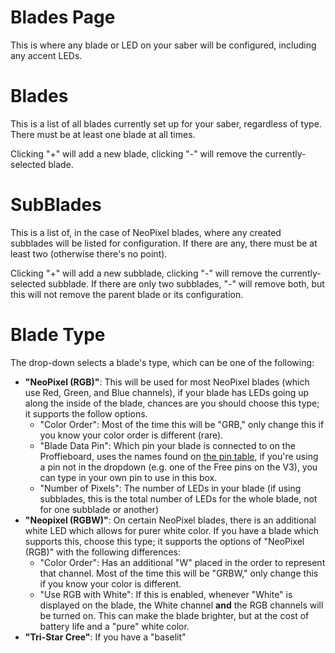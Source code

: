# Blades Page

This is where any blade or LED on your saber will be configured, including any accent LEDs.

# Blades

This is a list of all blades currently set up for your saber, regardless of type. There must be at least one blade at all times.

Clicking "+" will add a new blade, clicking "-" will remove the currently-selected blade.

# SubBlades

This is a list of, in the case of NeoPixel blades, where any created subblades will be listed for configuration. If there are any, there must be at least two (otherwise there's no point).

Clicking "+" will add a new subblade, clicking "-" will remove the currently-selected subblade. If there are only two subblades, "-" will remove both, but this will not remove the parent blade or its configuration.

# Blade Type

The drop-down selects a blade's type, which can be one of the following:

- **"NeoPixel (RGB)"**: This will be used for most NeoPixel blades (which use Red, Green, and Blue channels), if your blade has LEDs going up along the inside of the blade, chances are you should choose this type; it supports the follow options.
  - "Color Order": Most of the time this will be "GRB," only change this if you know your color order is different (rare).
  - "Blade Data Pin": Which pin your blade is connected to on the Proffieboard, uses the names found on [the pin table](https://fredrik.hubbe.net/lightsaber/v6/), if you're using a pin not in the dropdown (e.g. one of the Free pins on the V3), you can type in your own pin to use in this box.
  - "Number of Pixels": The number of LEDs in your blade (if using subblades, this is the total number of LEDs for the whole blade, not for one subblade or another)
- **"Neopixel (RGBW)"**: On certain NeoPixel blades, there is an additional white LED which allows for purer white color. If you have a blade which supports this, choose this type; it supports the options of "NeoPixel (RGB)" with the following differences:
  - "Color Order": Has an additional "W" placed in the order to represent that channel. Most of the time this will be "GRBW," only change this if you know your color is different.
  - "Use RGB with White": If this is enabled, whenever "White" is displayed on the blade, the White channel **and** the RGB channels will be turned on. This can make the blade brighter, but at the cost of battery life and a "pure" white color.
- **"Tri-Star Cree"**: If you have a "baselit" 
